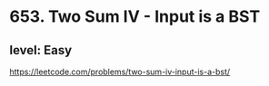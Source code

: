 # 653. Two Sum IV - Input is a BST
## level: Easy

https://leetcode.com/problems/two-sum-iv-input-is-a-bst/
